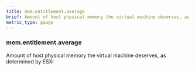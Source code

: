 ```yaml
---
title: mem.entitlement.average
brief: Amount of host physical memory the virtual machine deserves, as determined by ESXi
metric_type: gauge
---
```

### mem.entitlement.average

Amount of host physical memory the virtual machine deserves, as determined by ESXi